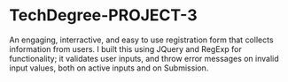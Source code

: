 # TechDegree-PROJECT-3
An engaging, interractive, and easy to use registration form that collects information from users. I built this using JQuery and RegExp for functionality; it validates user inputs, and throw error messages on invalid input values, both on active inputs and on Submission.
